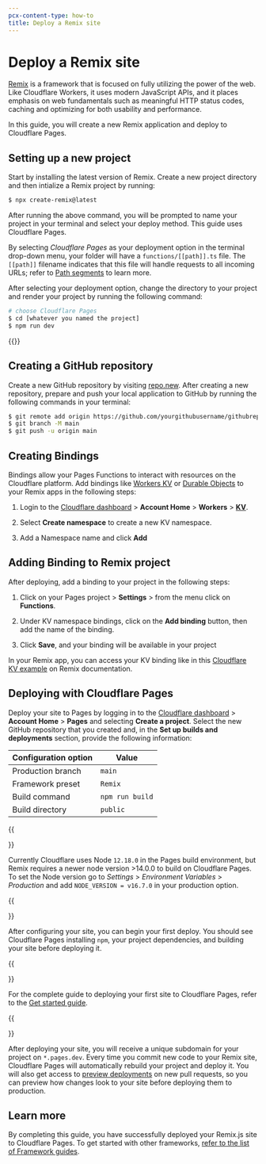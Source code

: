 ```yaml
---
pcx-content-type: how-to
title: Deploy a Remix site
---
```


# Deploy a Remix site

[Remix](https://remix.run/) is a framework that is focused on fully utilizing the power of the web. Like Cloudflare Workers, it uses modern JavaScript APIs, and it places emphasis on web fundamentals such as meaningful HTTP status codes, caching and optimizing for both usability and performance.

In this guide, you will create a new Remix application and deploy to Cloudflare Pages.

## Setting up a new project

Start by installing the latest version of Remix. Create a new project directory and then intialize a Remix project by running:

```sh
$ npx create-remix@latest

```

After running the above command, you will be prompted to name your project in your terminal and select your deploy method. This guide uses Cloudflare Pages.

By selecting _Cloudflare Pages_ as your deployment option in the terminal drop-down menu, your folder will have a `functions/[[path]].ts` file. The `[[path]]` filename indicates that this file will handle requests to all incoming URLs; refer to [Path segments](/pages/platform/functions/#path-segments) to learn more.

After selecting your deployment option, change the directory to your project and render your project by running the following command:

```sh
# choose Cloudflare Pages
$ cd [whatever you named the project]
$ npm run dev
```

{{<render file="_tutorials-before-you-start.md">}}

## Creating a GitHub repository

Create a new GitHub repository by visiting [repo.new](https://repo.new). After creating a new repository, prepare and push your local application to GitHub by running the following commands in your terminal:

```sh
$ git remote add origin https://github.com/yourgithubusername/githubrepo
$ git branch -M main
$ git push -u origin main
```

## Creating Bindings 

Bindings allow your Pages Functions to interact with resources on the Cloudflare platform. Add bindings like [Workers KV](/workers/runtime-apis/kv/) or [Durable Objects](/workers/runtime-apis/durable-objects/) to your Remix apps in the following steps:

1. Login to the [Cloudflare dashboard](https://dash.cloudflare.com/) > **Account Home** > **Workers** > [**KV**]( https://dash.cloudflare.com/?to=/:account/workers/kv/namespaces).

2. Select **Create namespace** to create a new KV namespace.

3. Add a Namespace name and click **Add**

## Adding Binding to Remix project

After deploying, add a binding to your project in the following steps:

1. Click on your Pages project > **Settings** > from the menu click on **Functions**.

2. Under KV namespace bindings, click on the **Add binding** button, then add the name of the binding.

3. Click **Save**, and your binding will be available in your project 

In your Remix app, you can access your KV binding like in this [Cloudflare KV example](https://remix.run/docs/en/v1/guides/data-loading#cloudflare-kv) on Remix documentation. 

## Deploying with Cloudflare Pages

Deploy your site to Pages by logging in to the [Cloudflare dashboard](https://dash.cloudflare.com/) > **Account Home** > **Pages** and selecting **Create a project**. Select the new GitHub repository that you created and, in the **Set up builds and deployments** section, provide the following information:

<div>

| Configuration option | Value           |
| -------------------- | --------------- |
| Production branch    | `main`          |
| Framework preset     | `Remix`         |
| Build command        | `npm run build` |
| Build directory      | `public`        |

</div>

{{<Aside type="warning">}}

Currently Cloudflare uses Node `12.18.0` in the Pages build environment, but Remix requires a newer node version >14.0.0 to build on Cloudflare Pages. To set the Node version go to _Settings_ > _Environment Variables_ > _Production_ and add `NODE_VERSION = v16.7.0` in your production option.

{{</Aside>}}

After configuring your site, you can begin your first deploy. You should see Cloudflare Pages installing `npm`, your project dependencies, and building your site before deploying it.

{{<Aside type="note">}}

For the complete guide to deploying your first site to Cloudflare Pages, refer to the [Get started guide](/pages/get-started/).

{{</Aside>}}

After deploying your site, you will receive a unique subdomain for your project on `*.pages.dev`.
Every time you commit new code to your Remix site, Cloudflare Pages will automatically rebuild your project and deploy it. You will also get access to [preview deployments](/pages/platform/preview-deployments/) on new pull requests, so you can preview how changes look to your site before deploying them to production.

## Learn more

By completing this guide, you have successfully deployed your Remix.js site to Cloudflare Pages. To get started with other frameworks, [refer to the list of Framework guides](/pages/framework-guides/).
